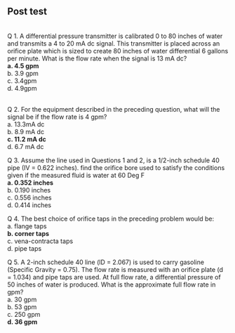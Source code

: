 ## Post test
<br>
Q 1. A differential pressure transmitter is calibrated 0 to 80 inches of water and transmits a 4 to 20 mA dc signal. This transmitter is placed across an orifice plate which is sized to create 80 inches of water differential 6 gallons per minute. What is the flow rate when the signal is 13 mA dc?<br>
<b>a. 4.5 gpm<br></b>
b. 3.9 gpm<br>
c. 3.4gpm<br>
d. 4.9gpm<br><br>

Q 2. For the equipment described in the preceding question, what will the signal be if the flow rate is 4 gpm?<br>
a. 13.3mA dc<br>
b. 8.9 mA dc<br>
<b>c. 11.2 mA dc<br></b>
d. 6.7 mA dc<br>

Q 3. Assume the line used in Questions 1 and 2, is a 1/2-inch schedule 40 pipe (IV = 0.622 inches). find the orifice bore used to satisfy the conditions given if the measured fluid is water at 60 Deg F<br>
<b>a. 0.352 inches<br></b>
b. 0.190 inches<br>
c. 0.556 inches<br>
d. 0.414 inches<br>

Q 4. The best choice of orifice taps in the preceding problem would be:<br>
a. flange taps<br>
<b>b. corner taps<br></b>
c. vena-contracta taps<br>
d. pipe taps<br>

Q 5.  A 2-inch schedule 40 line (lD = 2.067) is used to carry gasoline (Specific Gravity = 0.75). The flow rate is measured with an orifice plate (d = 1.034) and pipe taps are used. At full flow rate, a differential pressure of 50 inches of water is produced. What is the approximate full flow rate in gpm?<br>
a. 30 gpm<br>
b. 53 gpm<br>
c. 250 gpm<br>
<b>d. 36 gpm<br></b>
